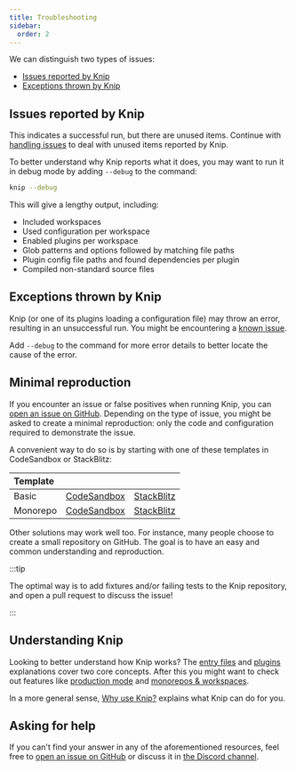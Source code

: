 ```yaml
---
title: Troubleshooting
sidebar:
  order: 2
---
```


We can distinguish two types of issues:

- [Issues reported by Knip][1]
- [Exceptions thrown by Knip][2]

## Issues reported by Knip

This indicates a successful run, but there are unused items. Continue with
[handling issues][3] to deal with unused items reported by Knip.

To better understand why Knip reports what it does, you may want to run it in
debug mode by adding `--debug` to the command:

```sh
knip --debug
```

This will give a lengthy output, including:

- Included workspaces
- Used configuration per workspace
- Enabled plugins per workspace
- Glob patterns and options followed by matching file paths
- Plugin config file paths and found dependencies per plugin
- Compiled non-standard source files

## Exceptions thrown by Knip

Knip (or one of its plugins loading a configuration file) may throw an error,
resulting in an unsuccessful run. You might be encountering a [known issue][4].

Add `--debug` to the command for more error details to better locate the cause
of the error.

## Minimal reproduction

If you encounter an issue or false positives when running Knip, you can [open an
issue on GitHub][5]. Depending on the type of issue, you might be asked to
create a minimal reproduction: only the code and configuration required to
demonstrate the issue.

A convenient way to do so is by starting with one of these templates in
CodeSandbox or StackBlitz:

| Template |                  |                 |
| :------- | ---------------- | --------------- |
| Basic    | [CodeSandbox][6] | [StackBlitz][7] |
| Monorepo | [CodeSandbox][8] | [StackBlitz][9] |

Other solutions may work well too. For instance, many people choose to create a
small repository on GitHub. The goal is to have an easy and common understanding
and reproduction.

:::tip

The optimal way is to add fixtures and/or failing tests to the Knip repository,
and open a pull request to discuss the issue!

:::

## Understanding Knip

Looking to better understand how Knip works? The [entry files][10] and
[plugins][11] explanations cover two core concepts. After this you might want to
check out features like [production mode][12] and [monorepos & workspaces][13].

In a more general sense, [Why use Knip?][14] explains what Knip can do for you.

## Asking for help

If you can't find your answer in any of the aforementioned resources, feel free
to [open an issue on GitHub][5] or discuss it in [the Discord channel][15].

[1]: #issues-reported-by-knip
[2]: #exceptions-thrown-by-knip
[3]: ../guides/handling-issues.md
[4]: ../reference/known-issues.md
[5]: https://github.com/webpro-nl/knip/issues
[6]:
  https://codesandbox.io/p/devbox/github/webpro-nl/knip/main/templates/issue-reproduction/basic
[7]:
  https://stackblitz.com/github/webpro-nl/knip/tree/main/templates/issue-reproduction/basic
[8]:
  https://codesandbox.io/p/devbox/github/webpro-nl/knip/main/templates/issue-reproduction/monorepo
[9]:
  https://stackblitz.com/github/webpro-nl/knip/tree/main/templates/issue-reproduction/monorepo
[10]: ../explanations/entry-files.md
[11]: ../explanations/plugins.md
[12]: ../features/production-mode.md
[13]: ../features/monorepos-and-workspaces.md
[14]: ../explanations/why-use-knip.md
[15]: https://discord.gg/r5uXTtbTpc
